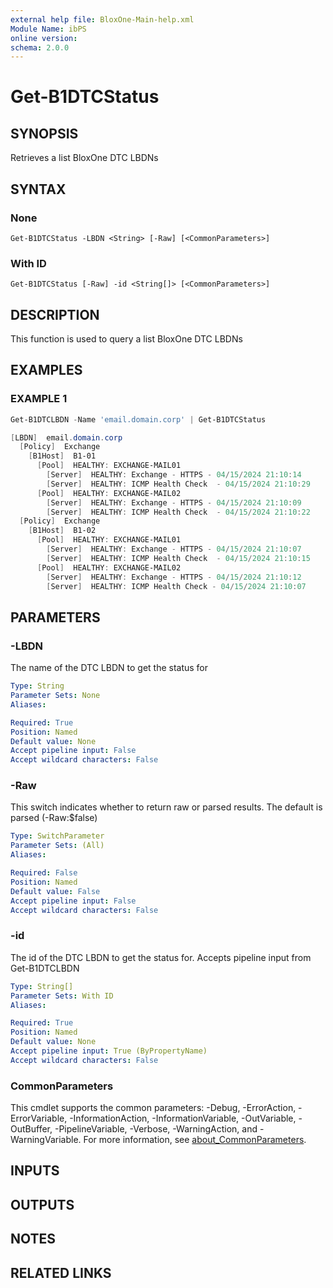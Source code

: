 ```yaml
---
external help file: BloxOne-Main-help.xml
Module Name: ibPS
online version:
schema: 2.0.0
---
```


# Get-B1DTCStatus

## SYNOPSIS
Retrieves a list BloxOne DTC LBDNs

## SYNTAX

### None
```
Get-B1DTCStatus -LBDN <String> [-Raw] [<CommonParameters>]
```

### With ID
```
Get-B1DTCStatus [-Raw] -id <String[]> [<CommonParameters>]
```

## DESCRIPTION
This function is used to query a list BloxOne DTC LBDNs

## EXAMPLES

### EXAMPLE 1
```powershell
Get-B1DTCLBDN -Name 'email.domain.corp' | Get-B1DTCStatus

[LBDN]  email.domain.corp
  [Policy]  Exchange
    [B1Host]  B1-01
      [Pool]  HEALTHY: EXCHANGE-MAIL01
        [Server]  HEALTHY: Exchange - HTTPS - 04/15/2024 21:10:14
        [Server]  HEALTHY: ICMP Health Check  - 04/15/2024 21:10:29
      [Pool]  HEALTHY: EXCHANGE-MAIL02
        [Server]  HEALTHY: Exchange - HTTPS - 04/15/2024 21:10:09
        [Server]  HEALTHY: ICMP Health Check  - 04/15/2024 21:10:22
  [Policy]  Exchange
    [B1Host]  B1-02
      [Pool]  HEALTHY: EXCHANGE-MAIL01
        [Server]  HEALTHY: Exchange - HTTPS - 04/15/2024 21:10:07
        [Server]  HEALTHY: ICMP Health Check  - 04/15/2024 21:10:15
      [Pool]  HEALTHY: EXCHANGE-MAIL02
        [Server]  HEALTHY: Exchange - HTTPS - 04/15/2024 21:10:12
        [Server]  HEALTHY: ICMP Health Check - 04/15/2024 21:10:07
```

## PARAMETERS

### -LBDN
The name of the DTC LBDN to get the status for

```yaml
Type: String
Parameter Sets: None
Aliases:

Required: True
Position: Named
Default value: None
Accept pipeline input: False
Accept wildcard characters: False
```

### -Raw
This switch indicates whether to return raw or parsed results.
The default is parsed (-Raw:$false)

```yaml
Type: SwitchParameter
Parameter Sets: (All)
Aliases:

Required: False
Position: Named
Default value: False
Accept pipeline input: False
Accept wildcard characters: False
```

### -id
The id of the DTC LBDN to get the status for.
Accepts pipeline input from Get-B1DTCLBDN

```yaml
Type: String[]
Parameter Sets: With ID
Aliases:

Required: True
Position: Named
Default value: None
Accept pipeline input: True (ByPropertyName)
Accept wildcard characters: False
```

### CommonParameters
This cmdlet supports the common parameters: -Debug, -ErrorAction, -ErrorVariable, -InformationAction, -InformationVariable, -OutVariable, -OutBuffer, -PipelineVariable, -Verbose, -WarningAction, and -WarningVariable. For more information, see [about_CommonParameters](http://go.microsoft.com/fwlink/?LinkID=113216).

## INPUTS

## OUTPUTS

## NOTES

## RELATED LINKS
